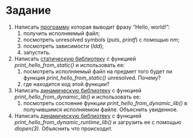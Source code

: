 # Задание

1. Написать [программу](https://github.com/llirik42/NSU-Education/tree/main/OS/CompilationBuildLaunch/src/1) которая выводит фразу “Hello, world!”:
	1. получить исполняемый файл;
	2. посмотреть unresolved symbols (*puts*, *printf*) с помощью *nm*;
	3. посмотреть зависимости (*ldd*);
	4. запустить.
2. Написать [статическую библиотеку](https://github.com/llirik42/NSU-Education/tree/main/OS/CompilationBuildLaunch/src/2) с функцией *print_hello_from_static()* и использовать ее:
	1. посмотреть исполняемый файл на предмет того будет ли функция *print_hello_from_static()* unresolved. Почему?
	2. где находится код этой функции?
3. Написать [динамическую библиотеку](https://github.com/llirik42/NSU-Education/tree/main/OS/CompilationBuildLaunch/src/3) с функцией *print_hello_from_dynamic_lib()* и использовать ее:
	1. посмотреть состояние функции *print_hello_from_dynamic_lib()* в получившимся исполняемом файле. Объяснить увиденное.
4. Написать [динамическую библиотеку](https://github.com/llirik42/NSU-Education/tree/main/OS/CompilationBuildLaunch/src/4) с функцией *print_hello_from_dynamic_runtime_lib()* и загрузить ее с помощью *dlopen(3)*. Объяснить что происходит.
